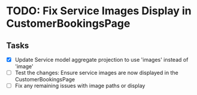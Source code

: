 # TODO: Fix Service Images Display in CustomerBookingsPage

## Tasks
- [x] Update Service model aggregate projection to use 'images' instead of 'image'
- [ ] Test the changes: Ensure service images are now displayed in the CustomerBookingsPage
- [ ] Fix any remaining issues with image paths or display
